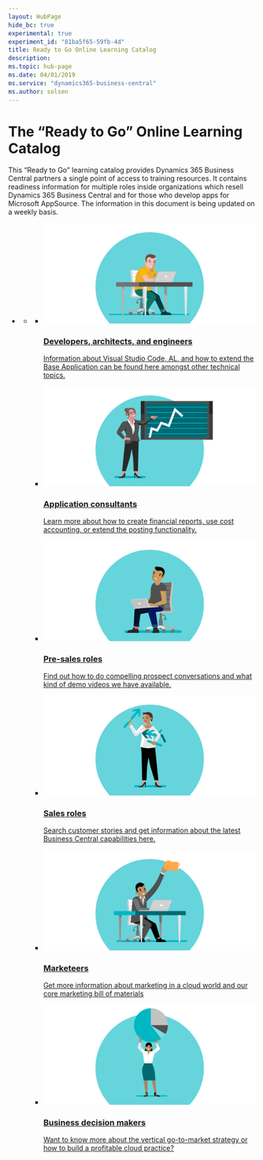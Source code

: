 ```yaml
---
layout: HubPage
hide_bc: true
experimental: true
experiment_id: "81ba5f65-59fb-4d"
title: Ready to Go Online Learning Catalog
description: 
ms.topic: hub-page
ms.date: 04/01/2019
ms.service: "dynamics365-business-central"
ms.author: solsen
---
```


<div id="main" class="v2">
<div class="container">
<h1>The “Ready to Go” Online Learning Catalog</h1>
<p> This “Ready to Go” learning catalog provides Dynamics 365 Business Central partners a single point of access to training resources. It contains readiness information for multiple roles inside organizations which resell Dynamics 365 Business Central and for those who develop apps for Microsoft AppSource. The information in this document is being updated on a weekly basis.</p>
 <ul class="pivots">
    <li>
        <a href="#products" data-linktype="self-bookmark"></a>
            <ul id="products">
                <li>
                    <a href="#products1" data-linktype="self-bookmark"></a>
                    <ul id="products1" class="cardsC cols cols3">
                        <li>
                            <a href="readiness-learning-dev-archs-engineers.md" title="Developers, architects, and engineers" data-linktype="relative-path">
                                <div class="cardSize">
                                    <div class="cardPadding">
                                        <div class="card">
                                            <div class="cardImageOuter">
                                                <div class="cardImage bgdAccent1">
                                                    <img data-scaleimage="../media/01_developers_architects_engineers.png" src="../media/01_developers_architects_engineers.png" alt="" data-linktype="relative-path">                                                 
                                                </div>
                                            </div>
                                            <div class="cardText">
                                                <h3>Developers, architects, and engineers</h3>
						    <p>Information about Visual Studio Code, AL, and how to extend the Base Application can be found here amongst other technical topics. </p>
                                            </div>
                                        </div>
                                    </div>
                                </div>
                            </a>
                        </li>
                        <li>
                            <a href="readiness-learning-app-consultants.md" title="Application consultants" data-linktype="relative-path">
                                <div class="cardSize">
                                    <div class="cardPadding">
                                        <div class="card">
                                            <div class="cardImageOuter">
                                                <div class="cardImage bgdAccent1">
                                                    <img data-scaleimage="../media/02_application_consultants.png" src="../media/02_application_consultants.png" alt="" data-linktype="relative-path">
                                                </div>
                                            </div>
                                            <div class="cardText">
                                                <h3>Application consultants</h3>
												<p>Learn more about how to create financial reports, use cost accounting, or extend the posting functionality.</p>
                                            </div>
                                        </div>
                                    </div>
                                </div>
                            </a>
                        </li>
                        <li>
                            <a href="readiness-learning-presales.md" title="Pre-sales roles" data-linktype="relative-path">
                                <div class="cardSize">
                                    <div class="cardPadding">
                                        <div class="card">
                                            <div class="cardImageOuter">
                                                <div class="cardImage bgdAccent1">
                                                    <img data-scaleimage="../media/03_pre-sales_roles.png" src="../media/03_pre-sales_roles.png" alt="" data-linktype="relative-path">
                                                </div>
                                            </div>
                                            <div class="cardText">
                                                <h3>Pre-sales roles</h3>
												<p>Find out how to do compelling prospect conversations and what kind of demo videos we have available.</p>
                                            </div>
                                        </div>
                                    </div>
                                </div>
                            </a>
                        </li> 
                        <li>
                            <a href="readiness-learning-sales.md" title="Sales roles" data-linktype="relative-path">
                                <div class="cardSize">
                                    <div class="cardPadding">
                                        <div class="card">
                                            <div class="cardImageOuter">
                                                <div class="cardImage bgdAccent1">
                                                    <img data-scaleimage="../media/04_sales_roles.png" src="../media/04_sales_roles.png" alt="" data-linktype="relative-path">
                                                </div>
                                            </div>
                                            <div class="cardText">
                                                <h3>Sales roles</h3>
												<p>Search customer stories and get information about the latest Business Central capabilities here.</p>
                                            </div>
                                        </div>
                                    </div>
                                </div>
                            </a>
                        </li> 
                        <li>
                            <a href="readiness-learning-marketeers.md" title="Marketeers" data-linktype="relative-path">
                                <div class="cardSize">
                                    <div class="cardPadding">
                                        <div class="card">
                                            <div class="cardImageOuter">
                                                <div class="cardImage bgdAccent1">
                                                    <img data-scaleimage="../media/05_marketeers.png" src="../media/05_marketeers.png" alt="" data-linktype="relative-path">
                                                </div>
                                            </div>
                                            <div class="cardText">
                                                <h3>Marketeers</h3>
												<p>Get more information about marketing in a cloud world and our core marketing bill of materials</p>
                                            </div>
                                        </div>
                                    </div>
                                </div>
                            </a>
                        </li> 
                        <li>
                            <a href="readiness-learning-bus-decision-makers.md" title="Business decision makers" data-linktype="relative-path">
                                <div class="cardSize">
                                    <div class="cardPadding">
                                        <div class="card">
                                            <div class="cardImageOuter">
                                                <div class="cardImage bgdAccent1">
                                                    <img data-scaleimage="../media/06_business_decision_makers.png" src="../media/06_business_decision_makers.png" alt="" data-linktype="relative-path">
                                                </div>
                                            </div>
                                            <div class="cardText">
                                                <h3>Business decision makers</h3>
												<p>Want to know more about the vertical go-to-market strategy or how to build a profitable cloud practice?</p>
                                            </div>
                                        </div>
                                    </div>
                                </div>
                            </a>
                        </li> 
                    </ul>
                </li>
            </ul>
        </li>
    </ul>
</div>
</div>